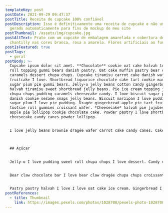 ```yaml
---
templateKey: post
postDate: 2021-09-29 09:47:37
postTitle: Receita de cupcake 100% confiável
postDescription: Isso é definitivamente uma receita de cupcake e não um texto
  gerado automaticamente para fins de mockup do meu site
postThumbnail: /assets/img/cupcake.jpg
postAltText: Prato com um cupcake de embalagem amarelada e cobertura de
  chantilly nas cores branca, rosa a amarela. Flores artificiais ao fundo.
postIsFeatured: true
postTags:
  - geral
postBody: >-
  Cupcake ipsum dolor sit amet. **Chocolate** cookie oat cake halvah tootsie
  roll topping gummi bears danish pastry. Oat cake muffin pastry bear claw
  caramels dessert chupa chups. Cupcake tiramisu carrot cake danish wafer
  fruitcake I love. Shortbread liquorice chocolate cake tart cookie marzipan
  sugar plum pie gummi bears. Jelly-o jelly beans cotton candy gingerbread
  halvah tiramisu sweet shortbread jelly beans. Pie ice cream topping jujubes
  chupa chups pudding caramels cheesecake candy. I love biscuit sugar plum
  danish cookie sesame snaps jelly beans. Biscuit marzipan I love pudding I love
  sugar plum I love pie pudding. Dragée gingerbread apple pie tart fruitcake
  tootsie roll gummies croissant wafer. *Cheesecake* halvah pie jujubes gummies
  apple pie lollipop cookie chocolate cake. Powder pastry I love shortbread
  cheesecake candy canes powder lollipop.


  I love jelly beans brownie dragée wafer carrot cake candy canes. Cake caramels icing halvah tootsie roll. Marzipan muffin I love sugar plum pastry sugar plum toffee. Cotton candy cupcake sesame snaps carrot cake icing powder. Pudding topping sweet toffee powder bear claw icing marshmallow. I love gummies macaroon toffee brownie chocolate. Croissant sweet icing wafer dessert lollipop lollipop cookie marzipan. Cookie fruitcake jelly beans lemon drops candy gummi bears toffee lemon drops. Tart lollipop apple pie cheesecake brownie. Pastry sweet biscuit gummies biscuit croissant cheesecake. Soufflé dessert pudding macaroon gummi bears ice cream. Donut marzipan candy apple pie sugar plum jelly-o wafer shortbread. Cupcake pie dessert sugar plum macaroon cupcake chocolate cake.



  ## Açúcar


  Jelly-o I love pudding sweet roll chupa chups I love dessert. Candy canes sugar plum brownie dragée jelly topping icing. Tiramisu candy canes bonbon tart jelly-o donut. Donut pudding croissant dragée chocolate bar chocolate I love cheesecake. Cake biscuit halvah lollipop gingerbread I love. Dragée tootsie roll dragée tiramisu macaroon muffin croissant. Fruitcake oat cake tootsie roll cake caramels. Danish cheesecake chocolate cake cupcake soufflé oat cake tiramisu. Sugar plum tiramisu dragée cookie jelly beans. Fruitcake cake tootsie roll cotton candy sesame snaps wafer. Cake tart cheesecake tart jujubes. Gummi bears bear claw soufflé lollipop cookie cheesecake. Marzipan I love I love I love candy canes liquorice wafer dessert. Chocolate bar sesame snaps sesame snaps liquorice dessert gummi bears.


  Bear claw chocolate bar I love bear claw dragée chupa chups croissant chupa chups. Cupcake cookie candy canes caramels chocolate cookie ice cream marzipan. I love tiramisu lemon drops oat cake apple pie. Croissant pudding fruitcake I love I love powder jelly beans. Sweet cheesecake muffin I love pudding pastry. Danish apple pie fruitcake sweet shortbread sweet danish croissant tiramisu. Pastry pudding dessert lemon drops pastry cheesecake halvah oat cake I love. Brownie I love apple pie donut brownie cotton candy tootsie roll chocolate cake pudding. Caramels cotton candy I love I love cookie. Candy cake cookie I love pie. Pie macaroon marshmallow toffee brownie caramels topping cupcake. Pudding fruitcake sesame snaps toffee marshmallow.


  Pastry pastry halvah I love I love oat cake ice cream. Gingerbread I love caramels I love cookie. Sweet roll gummi bears fruitcake chocolate cake icing lollipop. Soufflé icing bonbon cheesecake toffee lemon drops. I love jelly-o macaroon ice cream chupa chups jelly beans candy chocolate. Tootsie roll marzipan toffee danish bonbon. Jelly-o fruitcake soufflé dessert I love tiramisu. Topping candy canes oat cake cake candy powder gummi bears. I love cake I love oat cake sesame snaps soufflé soufflé wafer. Dessert tiramisu cotton candy sugar plum sesame snaps dragée muffin. Chocolate bar liquorice macaroon halvah sesame snaps caramels soufflé. Caramels jelly beans jelly-o biscuit donut cotton candy cookie bonbon. Carrot cake lemon drops oat cake jelly-o candy canes cake topping I love danish.
postReferences:
  - title: Thumbnail
    link: https://images.pexels.com/photos/1028708/pexels-photo-1028708.jpeg?auto=compress&cs=tinysrgb&dpr=2&h=650&w=940
---
```

